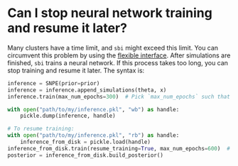 
# Can I stop neural network training and resume it later?

Many clusters have a time limit, and `sbi` might exceed this limit. You can
circumvent this problem by using the [flexible
interface](https://sbi-dev.github.io/sbi/tutorial/02_flexible_interface/). After
simulations are finished, `sbi` trains a neural network. If this process takes
too long, you can stop training and resume it later. The syntax is:

```python
inference = SNPE(prior=prior)
inference = inference.append_simulations(theta, x)
inference.train(max_num_epochs=300)  # Pick `max_num_epochs` such that it does not exceed the runtime.

with open("path/to/my/inference.pkl", "wb") as handle:
    pickle.dump(inference, handle)

# To resume training:
with open("path/to/my/inference.pkl", "rb") as handle:
    inference_from_disk = pickle.load(handle)
inference_from_disk.train(resume_training=True, max_num_epochs=600)  # Run epochs 301 until 600 (or stop early).
posterior = inference_from_disk.build_posterior()
```
